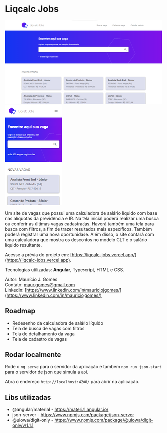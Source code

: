 # Liqcalc Jobs

[!["Print do site Liqcalc Jobs em tamanho Desktop"](readme_assets/desktop-print.png "Liqcalc Jobs no Desktop")](https://liqcalc-jobs.vercel.app)
[!["Print do site Liqcalc Jobs em tamanho Mobile"](readme_assets/mobile-print.png "Liqcalc Jobs no Smartphone")](https://liqcalc-jobs.vercel.app)

Um site de vagas que possui uma calculadora de salário líquido com base nas alíquotas da previdência e IR. Na tela inicial poderá realizar uma busca ou conferir as últimas vagas cadastradas. Haverá também uma tela para busca com filtros, a fim de trazer resultados mais específicos. Também poderá registrar uma nova oportunidade. Além disso, o site contará com uma calculadora que mostra os descontos no modelo CLT e o salário líquido resultante.

Acesse a prévia do projeto em: [https://liqcalc-jobs.vercel.app/](https://liqcalc-jobs.vercel.app).

Tecnologias utilizadas: **Angular**, Typescript, HTML e CSS.

Autor: Maurício J. Gomes  
Contato: maur.gomes@gmail.com  
Linkedin: [https://www.linkedin.com/in/mauriciojgomes/](https://www.linkedin.com/in/mauriciojgomes/)

## Roadmap

- Redesenho da calculadora de salário líquido
- Tela de busca de vagas com filtros
- Tela de detalhamento da vaga
- Tela de cadastro de vagas

## Rodar localmente

Rode o `ng serve` para o servidor da aplicação e também `npm run json-start` para o servidor de json que simula a api.

Abra o endereço `http://localhost:4200/` para abrir na aplicação.

## Libs utilizadas

- @angular/material - https://material.angular.io/
- json-server - https://www.npmjs.com/package/json-server
- @uiowa/digit-only - https://www.npmjs.com/package/@uiowa/digit-only/v/1.1.1
